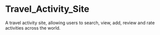 # Travel_Activity_Site
A travel activity site, allowing users to search, view, add, review and rate activities across the world.
